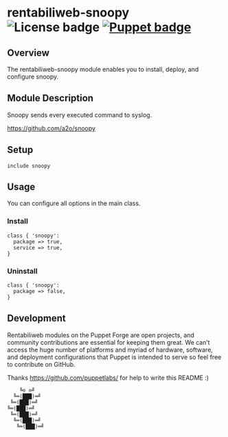 # rentabiliweb-snoopy ![License badge][license-img] [![Puppet badge][puppet-img]][puppet-url]

## Overview

The rentabiliweb-snoopy module  enables you to install,  deploy, and configure
snoopy.

## Module Description

Snoopy sends every executed command to syslog.

https://github.com/a2o/snoopy

## Setup

```puppet
include snoopy
```

## Usage

You can configure all options in the main class.

### Install

```puppet
class { 'snoopy':
  package => true,
  service => true,
}
```

### Uninstall

```puppet
class { 'snoopy':
  package => false,
}
```

## Development

Rentabiliweb  modules on  the  Puppet  Forge are  open  projects, and  community
contributions are  essential for keeping  them great.  We can’t access  the huge
number  of   platforms  and  myriad   of  hardware,  software,   and  deployment
configurations that  Puppet is intended to  serve so feel free  to contribute on
GitHub.

Thanks https://github.com/puppetlabs/ for help to write this README :)

```
    ╚⊙ ⊙╝
  ╚═(███)═╝
 ╚═(███)═╝
╚═(███)═╝
 ╚═(███)═╝
  ╚═(███)═╝
   ╚═(███)═╝
```

[license-img]: https://img.shields.io/badge/licence-ISC-blue.svg "Licence"
[puppet-img]: https://img.shields.io/puppetforge/dt/rentabiliweb/snoopy.svg "Puppet Forge"
[puppet-url]: https://forge.puppetlabs.com/rentabiliweb/snoopy "Puppet Forge"
